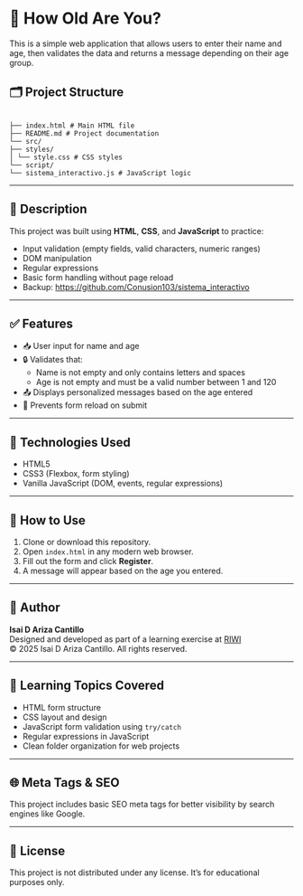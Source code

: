 # 🧮 How Old Are You?

This is a simple web application that allows users to enter their name and age, then validates the data and returns a message depending on their age group.

## 🗂️ Project Structure

```

├── index.html # Main HTML file
├── README.md # Project documentation
└── src/
├── styles/
│ └── style.css # CSS styles
└── script/
└── sistema_interactivo.js # JavaScript logic
```

---

## 🧾 Description

This project was built using **HTML**, **CSS**, and **JavaScript** to practice:

- Input validation (empty fields, valid characters, numeric ranges)
- DOM manipulation
- Regular expressions
- Basic form handling without page reload
- Backup: https://github.com/Conusion103/sistema_interactivo

---

## ✅ Features

- 📥 User input for name and age
- 🔒 Validates that:
  - Name is not empty and only contains letters and spaces
  - Age is not empty and must be a valid number between 1 and 120
- 📤 Displays personalized messages based on the age entered
- 🔁 Prevents form reload on submit

---

## 🔧 Technologies Used

- HTML5
- CSS3 (Flexbox, form styling)
- Vanilla JavaScript (DOM, events, regular expressions)

---

## 📂 How to Use

1. Clone or download this repository.
2. Open `index.html` in any modern web browser.
3. Fill out the form and click **Register**.
4. A message will appear based on the age you entered.

---

## 📄 Author

**Isai D Ariza Cantillo**  
Designed and developed as part of a learning exercise at [RIWI](https://www.riwi.io/)  
© 2025 Isai D Ariza Cantillo. All rights reserved.

---

## 🧠 Learning Topics Covered

- HTML form structure
- CSS layout and design
- JavaScript form validation using `try/catch`
- Regular expressions in JavaScript
- Clean folder organization for web projects

---

## 🌐 Meta Tags & SEO

This project includes basic SEO meta tags for better visibility by search engines like Google.

---

## 🔐 License

This project is not distributed under any license. It’s for educational purposes only.